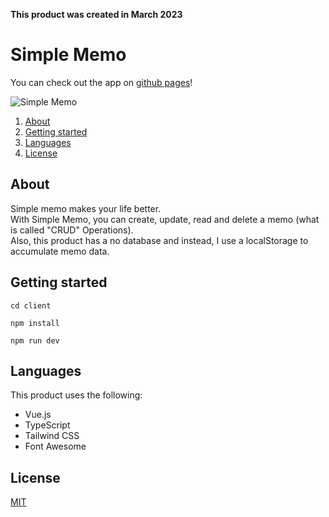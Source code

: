 **This product was created in March 2023**

# Simple Memo

You can check out the app on [github pages](https://seiya-tagami.github.io/Simple-Memo/)!

![Simple Memo](https://user-images.githubusercontent.com/107479598/228731176-4a0a95a7-e7b8-4dd4-9271-d83c04fd0af6.png)


1. [About](#About)
1. [Getting started](#Getting%20started)
1. [Languages](#Languages)
1. [License](#License)

## About

Simple memo makes your life better.  
With Simple Memo, you can create, update, read and delete a memo (what is called "CRUD" Operations).  
Also, this product has a no database and instead, I use a localStorage to accumulate memo data.

## Getting started

```
cd client
```
```
npm install
```
```
npm run dev
```

## Languages

This product uses the following:
- Vue.js
- TypeScript
- Tailwind CSS
- Font Awesome

## License

[MIT](https://choosealicense.com/licenses/mit/)

